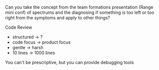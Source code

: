 Can you take the concept from the team formations presentation (Range mini conf) of spectrums and the diagnosing if something is too left or too right from the symptoms and apply to other things?

Code Review
- structured -> ?
- code focus -> product focus
- gentle -> harsh
- 10 lines -> 1000 lines

You can't be prescriptive, but you can provide debugging tools
